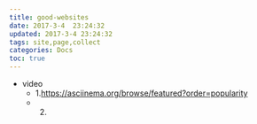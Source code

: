 ```yaml
---
title: good-websites
date: 2017-3-4  23:24:32
updated: 2017-3-4 23:24:32
tags: site,page,collect
categories: Docs
toc: true
---
```


- video
	- 1.https://asciinema.org/browse/featured?order=popularity
	- 2.
